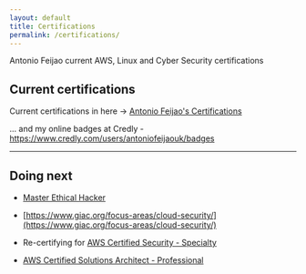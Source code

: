 ```yaml
---
layout: default
title: Certifications
permalink: /certifications/
---
```


Antonio Feijao current AWS, Linux and Cyber Security certifications

## Current certifications

Current certifications in here -> [Antonio Feijao's Certifications](/#certifications "Antonio Feijao certifications")

... and my online badges at Credly - https://www.credly.com/users/antoniofeijaouk/badges

----

## Doing next

* [Master Ethical Hacker](https://www.eccouncil.org/programs/certified-ethical-hacker-ceh-master/)

* [https://www.giac.org/focus-areas/cloud-security/](https://www.giac.org/focus-areas/cloud-security/)

* Re-certifying for [AWS Certified Security - Specialty](https://aws.amazon.com/certification/certified-security-specialty/)

* [AWS Certified Solutions Architect - Professional](https://aws.amazon.com/certification/certified-solutions-architect-professional/)
